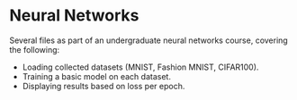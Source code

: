 # Neural Networks 
Several files as part of an undergraduate neural networks course, covering the following:
- Loading collected datasets (MNIST, Fashion MNIST, CIFAR100).
- Training a basic model on each dataset.
- Displaying results based on loss per epoch.

